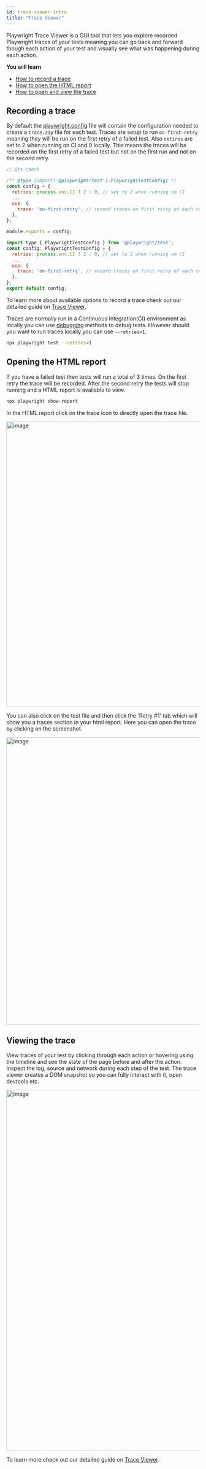 ```yaml
---
id: trace-viewer-intro
title: "Trace Viewer"
---
```


Playwright Trace Viewer is a GUI tool that lets you explore recorded Playwright traces of your tests meaning you can go back and forward though each action of your test and visually see what was happening during each action.

**You will learn**

- [How to record a trace](/trace-viewer-intro.md#recording-a-trace)
- [How to open the HTML report](/trace-viewer-intro.md#opening-the-html-report)
- [How to open and view the trace](/trace-viewer-intro.md#viewing-the-trace)


## Recording a trace

By default the [playwright.config](/test-configuration.md#record-test-trace) file will contain the configuration needed to create a `trace.zip` file for each test. Traces are setup to run `on-first-retry` meaning they will be run on the first retry of a failed test. Also `retires` are set to 2 when running on CI and 0 locally. This means the traces will be recorded on the first retry of a failed test but not on the first run and not on the second retry.

```js tab=js-js
// @ts-check

/** @type {import('@playwright/test').PlaywrightTestConfig} */
const config = {
  retries: process.env.CI ? 2 : 0, // set to 2 when running on CI
  ...
  use: {
    trace: 'on-first-retry', // record traces on first retry of each test
  },
};

module.exports = config;
```

```js tab=js-ts
import type { PlaywrightTestConfig } from '@playwright/test';
const config: PlaywrightTestConfig = {
  retries: process.env.CI ? 2 : 0, // set to 2 when running on CI
  ...
  use: {
    trace: 'on-first-retry', // record traces on first retry of each test
  },
};
export default config;
```

To learn more about available options to record a trace check out our detailed guide on [Trace Viewer](/trace-viewer.md).

Traces are normally run in a Continuous Integration(CI) environment as locally you can use [debugging](/debug.md) methods to debug tests. However should you want to run traces locally you can use `--retries=1`.

```bash
npx playwright test --retries=1
```

## Opening the HTML report

If you have a failed test then tests will run a total of 3 times. On the first retry the trace will be recorded. After the second retry the tests will stop running and a HTML report is available to view.

```bash
npx playwright show-report
```

In the HTML report click on the trace icon to directly open the trace file.

<img width="744" alt="image" src="https://user-images.githubusercontent.com/13063165/182853447-e26f4d39-b4e2-4d9b-a890-ac1838c088e1.png" />

You can also click on the test file and then click the 'Retry #1' tab which will show you a traces section in your html report. Here you can open the trace by clicking on the screenshot.

<img width="749" alt="image" src="https://user-images.githubusercontent.com/13063165/183130559-16a83a39-2f1d-4560-850c-d025fad789b3.png" />


## Viewing the trace

View traces of your test by clicking through each action or hovering using the timeline and see the state of the page before and after the action. Inspect the log, source and network during each step of the test. The trace viewer creates a DOM snapshot so you can fully interact with it, open devtools etc.



<img width="941" alt="image" src="https://user-images.githubusercontent.com/13063165/182618490-3340cfbf-7ac9-46e2-8157-6a8ce52dca28.png" />



To learn more check out our detailed guide on [Trace Viewer](/trace-viewer.md).


